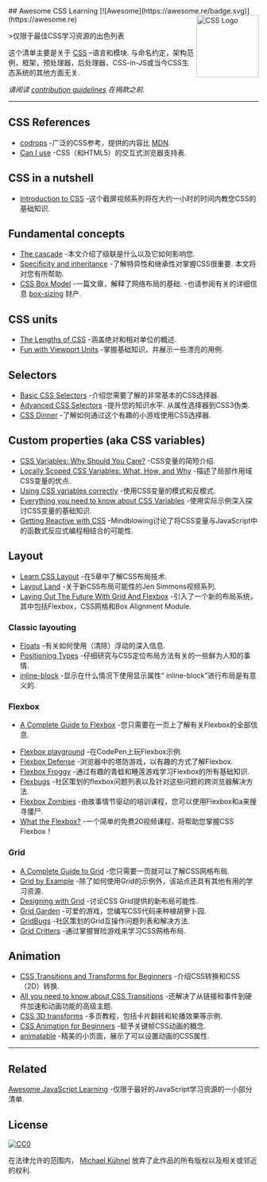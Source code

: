 <div class="github-widget" data-repo="micromata/awesome-css-learning"></div>
<script async src="https://pagead2.googlesyndication.com/pagead/js/adsbygoogle.js"></script><ins class="adsbygoogle" style="display:block" data-ad-client="ca-pub-6890694312814945" data-ad-slot="5473692530" data-ad-format="auto"  data-full-width-responsive="true"></ins><script>(adsbygoogle = window.adsbygoogle || []).push({});</script>
## Awesome CSS Learning [![Awesome](https://awesome.re/badge.svg)](https://awesome.re) <a href="https://developer.mozilla.org/docs/Web/CSS"><img src="https://dzwonsemrish7.cloudfront.net/items/1Q3S3H0L1C1V2e2B2v3T/css3-logo.svg" width="125" align="right" alt="CSS Logo"></a>

&gt;仅限于最佳CSS学习资源的出色列表

这个清单主要是关于 [CSS](https://developer.mozilla.org/docs/Web/CSS)  –语言和模块. 与命名约定，架构范例，框架，预处理器，后处理器，CSS-in-JS或当今CSS生态系统的其他方面无关.

*请阅读 [contribution guidelines](https://github.com/micromata/awesome-css-learning/blob/master/.github/contributing.md) 在捐款之前.*



---

## CSS References

- [codrops](https://tympanus.net/codrops/css_reference/) -广泛的CSS参考，提供的内容比 [MDN](https://developer.mozilla.org/en-US/docs/Web/CSS/Reference).
- [Can I use](https://caniuse.com) -CSS（和HTML5）的交互式浏览器支持表.

## CSS in a nutshell

- [Introduction to CSS](https://scrimba.com/g/gintrotocss) -这个截屏视频系列将在大约一小时的时间内教您CSS的基础知识.

## Fundamental concepts

- [The cascade](https://developer.mozilla.org/en-US/docs/Web/CSS/Cascade) -本文介绍了级联是什么以及它如何影响您.
- [Specificity and inheritance](https://www.smashingmagazine.com/2010/04/css-specificity-and-inheritance/)  -了解特异性和继承性对掌握CSS很重要. 本文将对您有所帮助.
- [CSS Box Model](https://developer.mozilla.org/en-US/docs/Learn/CSS/Introduction_to_CSS/Box_model) -一篇文章，解释了网络布局的基础.
  -也请参阅有关的详细信息 [box-sizing](https://css-tricks.com/box-sizing/) 财产.

## CSS units

- [The Lengths of CSS](https://css-tricks.com/the-lengths-of-css/) -涵盖绝对和相对单位的概述.
- [Fun with Viewport Units](https://css-tricks.com/fun-viewport-units/) -掌握基础知识，并展示一些漂亮的用例.

## Selectors

- [Basic CSS Selectors](https://www.sitepoint.com/css-selectors/) -介绍您需要了解的非常基本的CSS选择器.
- [Advanced CSS Selectors](https://www.smashingmagazine.com/2009/08/taming-advanced-css-selectors/)  -提升您的知识水平. 从属性选择器到CSS3伪类.
- [CSS Dinner](https://flukeout.github.io) -了解如何通过这个有趣的小游戏使用CSS选择器.

## Custom properties (aka CSS variables)

- [CSS Variables: Why Should You Care?](https://developers.google.com/web/updates/2016/02/css-variables-why-should-you-care) -CSS变量的简短介绍.
- [Locally Scoped CSS Variables: What, How, and Why](https://una.im/local-css-vars/) -描述了局部作用域CSS变量的优点.
- [Using CSS variables correctly](https://www.madebymike.com.au/writing/using-css-variables/) -使用CSS变量的模式和反模式.
- [Everything you need to know about CSS Variables](https://medium.freecodecamp.org/everything-you-need-to-know-about-css-variables-c74d922ea855) -使用实际示例深入探讨CSS变量的基础知识.
- [Getting Reactive with CSS](https://www.youtube.com/watch?v=4IRPxCMAIfA) -Mindblowing讨论了将CSS变量与JavaScript中的函数式反应式编程相结合的可能性.

## Layout

- [Learn CSS Layout](http://book.mixu.net/css) -在5章中了解CSS布局技术.
- [Layout Land](https://www.youtube.com/channel/UC7TizprGknbDalbHplROtag) -关于新CSS布局可能性的Jen Simmons视频系列.
- [Laying Out The Future With Grid And Flexbox](https://www.youtube.com/watch?v=hj355PRbwSQ) -引入了一个新的布局系统，其中包括Flexbox，CSS网格和Box Alignment Module.

### Classic layouting

- [Floats](https://tympanus.net/codrops/css_reference/float/) -有关如何使用（清除）浮动的深入信息.
- [Positioning Types](https://scotch.io/bar-talk/5-things-you-might-not-know-about-the-css-positioning-types) -仔细研究与CSS定位布局方法有关的一些鲜为人知的事情.
- [inline-block](https://iamsteve.me/blog/entry/inline_block) -显示在什么情况下使用显示属性“ inline-block”进行布局是有意义的.

### Flexbox

- [A Complete Guide to Flexbox](https://css-tricks.com/snippets/css/a-guide-to-flexbox/) -您只需要在一页上了解有关Flexbox的全部信息.
<!--lint ignore no-dead-urls-->
- [Flexbox playground](https://codepen.io/enxaneta/full/adLPwv) -在CodePen上玩Flexbox示例.
- [Flexbox Defense](http://www.flexboxdefense.com) -浏览器中的塔防游戏，以有趣的方式了解Flexbox.
- [Flexbox Froggy](https://flexboxfroggy.com) -通过有趣的青蛙和睡莲游戏学习Flexbox的所有基础知识.
- [Flexbugs](https://github.com/philipwalton/flexbugs) -社区策划的flexbox问题列表以及针对这些问题的跨浏览器解决方法.
- [Flexbox Zombies](https://flexboxzombies.com) -由故事情节驱动的培训课程，您可以使用Flexbox和a来搜寻僵尸.
- [What the Flexbox?](https://flexbox.io/) -一个简单的免费20视频课程，将帮助您掌握CSS Flexbox！

### Grid

- [A Complete Guide to Grid](https://css-tricks.com/snippets/css/complete-guide-grid/) -您只需要一页就可以了解CSS网格布局.
- [Grid by Example](https://gridbyexample.com) -除了如何使用Grid的示例外，该站点还具有其他有用的学习资源.
- [Designing with Grid](https://talks.jensimmons.com/J5VRbA/designing-with-grid) -讨论CSS Grid提供的新布局可能性.
- [Grid Garden](https://cssgridgarden.com) -可爱的游戏，您编写CSS代码来种植胡萝卜园.
- [GridBugs](https://github.com/rachelandrew/gridbugs) -社区策划的Grid互操作问题列表和解决方法.
- [Grid Critters](https://www.gridcritters.com) -通过掌握冒险游戏来学习CSS网格布局.

## Animation

- [CSS Transitions and Transforms for Beginners](https://robots.thoughtbot.com/transitions-and-transforms) -介绍CSS转换和CSS（2D）转换.
- [All you need to know about CSS Transitions](https://blog.alexmaccaw.com/all-you-need-to-know-about-css-transitions/) -还解决了从链接和事件到硬件加速和动画功能的高级主题.
- [CSS 3D transforms](https://3dtransforms.desandro.com) -多页教程，包括卡片翻转和轮播效果等示例.
- [CSS Animation for Beginners](https://robots.thoughtbot.com/css-animation-for-beginners) -赋予关键帧CSS动画的概念.
- [animatable](http://leaverou.github.io/animatable/) -精美的小页面，展示了可以设置动画的CSS属性. 

---

## Related

[Awesome JavaScript Learning](https://github.com/micromata/awesome-javascript-learning) -仅限于最好的JavaScript学习资源的一小部分清单.

## License

[![CC0](http://mirrors.creativecommons.org/presskit/buttons/88x31/svg/cc-zero.svg)](https://creativecommons.org/publicdomain/zero/1.0/)

在法律允许的范围内， [Michael Kühnel](http://micromata.de) 放弃了此作品的所有版权以及相关或邻近的权利.
